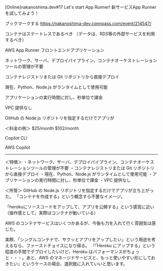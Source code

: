[Online]nakanoshima.dev#17 Let's start App Runner!
新サービスApp Runnerを試してみよう！

ブックマークする
https://nakanoshima-dev.connpass.com/event/214547/



コンテナはステートレスであるべき
（データは、RDS等の外部サービスを利用するべき）

AWS App Runner
フロントエンドアプリケーション



ネットワーク、サーバ、デプロイパイプライン、コンテナオーケストレーションツールの管理が不要

コンテナレジストリまたは Git リポジトリから直接デプロイ

現在、Python、Node.js がランタイムとして使用可能

アプリケーションの実行時間に対し、秒単位で課金

VPC 提供なし

GitHub の Node.js リポジトリを指定するだけでアプリが


＜料金の例＞
$25/month
$102/month



Copilot CLI

AWS Copilot

_____________________________________________________________


＜特徴＞
・ネットワーク、サーバ、デプロイパイプライン、コンテナオーケストレーションツールの管理が不要
・コンテナレジストリまたは Git リポジトリから直接デプロイ
・現在、Python、Node.js がランタイムとして使用可能
・アプリケーションの実行時間に対し、秒単位で課金
・VPC 提供なし

＜所管＞
GitHub の Node.js リポジトリを指定するだけでアプリが立ち上がった。
「コンテナを作成する」という概念すら不要なイメージ。

「herokuにソースコードをアップして、アプリを公開する」という感覚に近い
（操作感として。実際はコンテナが動いている）

AWS のコンテナサービスはいくつかあるが、今後も力を入れて行く雰囲気は感じた。

実際、「シングルコンテナで、サクッとアプリをアップしたい」という用途を考えるなら、ファーストチョイスになり得る。
『「Heroku にアップする」という程度の手間でデプロイしたいけど、Heroku はパフォーマンスがちょっと・・・。あと、AWS のマネージドサービスと、もっと使いやすい形にしておきたい』というケースの場合、選択肢に入れていいと思います。





